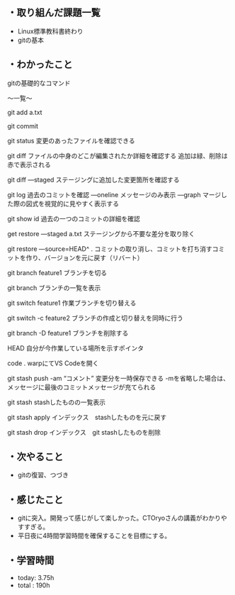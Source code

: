 ## ・取り組んだ課題一覧
- Linux標準教科書終わり
- gitの基本
## ・わかったこと
gitの基礎的なコマンド

〜一覧〜

git add a.txt


git commit

git status 変更のあったファイルを確認できる

git diff ファイルの中身のどこが編集されたか詳細を確認する 追加は緑、削除は赤で表示される 

git diff —staged ステージングに追加した変更箇所を確認する

git log 過去のコミットを確認 —oneline メッセージのみ表示 —graph マージした際の図式を視覚的に見やすく表示する

git show id 過去の一つのコミットの詳細を確認

get restore —staged a.txt ステージングから不要な差分を取り除く

git restore —source=HEAD^ . コミットの取り消し、コミットを打ち消すコミットを作り、バージョンを元に戻す（リバート）

git branch feature1 ブランチを切る

git branch ブランチの一覧を表示

git switch feature1 作業ブランチを切り替える

git switch -c feature2 ブランチの作成と切り替えを同時に行う

git branch -D feature1 ブランチを削除する

HEAD 自分が今作業している場所を示すポインタ

code . warpにてVS Codeを開く

git stash push -am “コメント” 変更分を一時保存できる -mを省略した場合は、メッセージに最後のコミットメッセージが充てられる

git stash stashしたものの一覧表示

git stash apply インデックス　stashしたものを元に戻す

git stash drop インデックス　git stashしたものを削除



## ・次やること
- gitの復習、つづき

## ・感じたこと
- gitに突入。開発って感じがして楽しかった。CTOryoさんの講義がわかりやすすぎる。
- 平日夜に4時間学習時間を確保することを目標にする。

## ・学習時間
- today:   3.75h
- total  : 190h